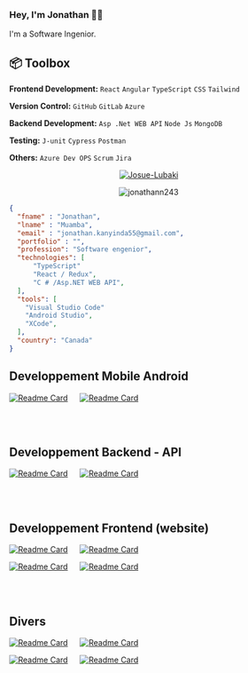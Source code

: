 <br>

### Hey, I'm Jonathan 👋🏽 

I'm a Software Ingenior. 

## 📦 Toolbox

**Frontend Development:** `React` `Angular` `TypeScript` `CSS` `Tailwind` 
 
**Version Control:** `GitHub` `GitLab` `Azure` 

**Backend Development:** `Asp .Net WEB API` `Node Js` `MongoDB` 

**Testing:**  `J-unit` `Cypress` `Postman` 

**Others:** `Azure Dev OPS` `Scrum` `Jira`


<p align="center">
<a href="https://wakatime.com/@020278ff-8c14-4ca6-92d3-7730ea5f4dd7" target="_blank"><img src="https://wakatime.com/badge/user/020278ff-8c14-4ca6-92d3-7730ea5f4dd7.svg" alt="Josue-Lubaki" /></a> <br />
	</p>
<p align="center"><img src="https://komarev.com/ghpvc/?username=jonathann243&label=Profile%20views&color=0e75b6&style=flat" alt="jonathann243" /></p>




```json
{
  "fname" : "Jonathan",
  "lname" : "Muamba",
  "email" : "jonathan.kanyinda55@gmail.com",
  "portfolio" : "",
  "profession": "Software engenior",
  "technologies": [
	  "TypeScript"
	  "React / Redux",
	  "C # /Asp.NET WEB API",
  ],
  "tools": [
	"Visual Studio Code"
	"Android Studio",
	"XCode",
  ],
  "country": "Canada"
}
```
 






<!--  REPARTITION -->

## Developpement Mobile Android


<p>
	
 [![Readme Card](https://github-readme-stats.vercel.app/api/pin/?username=jonathann243&repo=sapp&theme=ayu-mirage)](https://github.com/jonathann243/SAAP) 
 &emsp; [![Readme Card](https://github-readme-stats.vercel.app/api/pin/?username=jonathann243&repo=EPharma&theme=ayu-mirage)](https://github.com/jonathann243/EPharma)
</p>


<br>
<br>

## Developpement Backend - API
<p> 

[![Readme Card](https://github-readme-stats.vercel.app/api/pin/?username=jonathann243&repo=node-TD&theme=ayu-mirage)](https://github.com/jonathann243/node-TD)
 &emsp; [![Readme Card](https://github-readme-stats.vercel.app/api/pin/?username=jonathann243&repo=Springulart-back&theme=ayu-mirage)](https://github.com/jonathann243/springulart-back)
 
</p>

<br>
<br>

## Developpement Frontend (website)
<p> 
 
[![Readme Card](https://github-readme-stats.vercel.app/api/pin/?username=jonathann243&repo=pacManYellow&theme=ayu-mirage)](https://github.com/jonathann243/pacManYellow) &emsp; [![Readme Card](https://github-readme-stats.vercel.app/api/pin/?username=jonathann243&repo=angulart&theme=ayu-mirage)](https://github.com/jonathann243/angulart)
 
</p>
<p> 
 
[![Readme Card](https://github-readme-stats.vercel.app/api/pin/?username=jonathann243&repo=react-vitrine-dec-int&theme=ayu-mirage)](https://github.com/jonathann243/react-vitrine-dec-int) &emsp; [![Readme Card](https://github-readme-stats.vercel.app/api/pin/?username=jonathann243&repo=BookNowApp&theme=ayu-mirage)](https://github.com/jonathann243/BookNowApp)
 
</p>

<br>
<br>

## Divers
<p>
	
[![Readme Card](https://github-readme-stats.vercel.app/api/pin/?username=jonathann243&repo=python-CoinScan&theme=ayu-mirage)](https://github.com/jonathann243/python-CoinScan) &emsp; 
[![Readme Card](https://github-readme-stats.vercel.app/api/pin/?username=jonathann243&repo=UI-Design-Windows-Forms&theme=ayu-mirage)](https://github.com/jonathann243/UI-Design-Windows-Forms) 
</p>

<p>
	
[![Readme Card](https://github-readme-stats.vercel.app/api/pin/?username=jonathann243&repo=joChat-client&theme=ayu-mirage)](https://github.com/jonathann243/joChat-client) &emsp;
[![Readme Card](https://github-readme-stats.vercel.app/api/pin/?username=jonathann243&repo=joChat-server&theme=ayu-mirage)](https://github.com/jonathann243/joChat-server)
</p>
